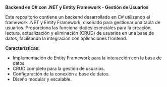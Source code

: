 **Backend en C# con .NET y Entity Framework - Gestión de Usuarios**

Este repositorio contiene un backend desarrollado en C# utilizando el framework .NET y Entity Framework, diseñado para gestionar una tabla de usuarios. Proporciona las funcionalidades esenciales para la creación, lectura, actualización y eliminación (CRUD) de usuarios en una base de datos, facilitando la integración con aplicaciones frontend.

**Características:**

-   Implementación de Entity Framework para la interacción con la base de datos.
-   CRUD completo para la gestión de usuarios.
-   Configuración de la conexión a base de datos.
-   Diseño modular y escalable.
